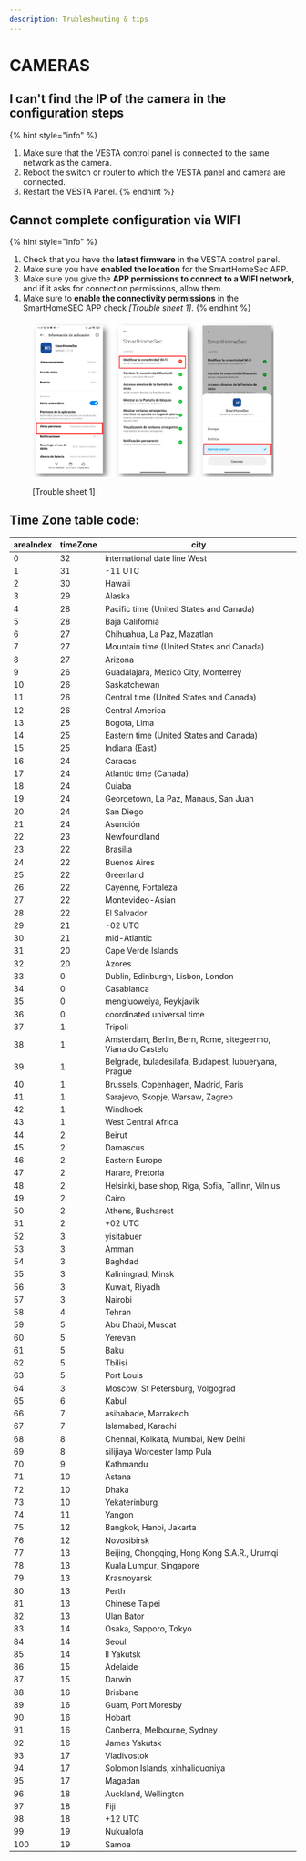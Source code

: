 ```yaml
---
description: Trubleshouting & tips
---
```


# CAMERAS

## I can't find the IP of the camera in the configuration steps

{% hint style="info" %}
1. Make sure that the VESTA control panel is connected to the same network as the camera.
2. Reboot the switch or router to which the VESTA panel and camera are connected.&#x20;
3. Restart the VESTA Panel.
{% endhint %}



## Cannot complete configuration via WIFI

{% hint style="info" %}
1. Check that you have the **latest firmware** in the VESTA control panel.&#x20;
2. Make sure you have **enabled the location** for the SmartHomeSec APP.&#x20;
3. Make sure you give the **APP permissions to connect to a WIFI network**, and if it asks for connection permissions, allow them.&#x20;
4. Make sure to **enable the connectivity permissions** in the SmartHomeSEC APP check _\[Trouble sheet 1]_.
{% endhint %}

<figure><img src="../.gitbook/assets/image (15) (1) (1) (1) (1) (1) (1) (1).png" alt=""><figcaption><p>[Trouble sheet 1]</p></figcaption></figure>





## Time Zone table code:

| areaIndex | timeZone | city                                                        |
| --------- | -------- | ----------------------------------------------------------- |
| 0         | 32       | international date line West                                |
| 1         | 31       | -11 UTC                                                     |
| 2         | 30       | Hawaii                                                      |
| 3         | 29       | Alaska                                                      |
| 4         | 28       | Pacific time (United States and Canada)                     |
| 5         | 28       | Baja California                                             |
| 6         | 27       | Chihuahua, La Paz, Mazatlan                                 |
| 7         | 27       | Mountain time (United States and Canada)                    |
| 8         | 27       | Arizona                                                     |
| 9         | 26       | Guadalajara, Mexico City, Monterrey                         |
| 10        | 26       | Saskatchewan                                                |
| 11        | 26       | Central time (United States and Canada)                     |
| 12        | 26       | Central America                                             |
| 13        | 25       | Bogota, Lima                                                |
| 14        | 25       | Eastern time (United States and Canada)                     |
| 15        | 25       | Indiana (East)                                              |
| 16        | 24       | Caracas                                                     |
| 17        | 24       | Atlantic time (Canada)                                      |
| 18        | 24       | Cuiaba                                                      |
| 19        | 24       | Georgetown, La Paz, Manaus, San Juan                        |
| 20        | 24       | San Diego                                                   |
| 21        | 24       | Asunción                                                    |
| 22        | 23       | Newfoundland                                                |
| 23        | 22       | Brasilia                                                    |
| 24        | 22       | Buenos Aires                                                |
| 25        | 22       | Greenland                                                   |
| 26        | 22       | Cayenne, Fortaleza                                          |
| 27        | 22       | Montevideo-Asian                                            |
| 28        | 22       | El Salvador                                                 |
| 29        | 21       | -02 UTC                                                     |
| 30        | 21       | mid-Atlantic                                                |
| 31        | 20       | Cape Verde Islands                                          |
| 32        | 20       | Azores                                                      |
| 33        | 0        | Dublin, Edinburgh, Lisbon, London                           |
| 34        | 0        | Casablanca                                                  |
| 35        | 0        | mengluoweiya, Reykjavik                                     |
| 36        | 0        | coordinated universal time                                  |
| 37        | 1        | Tripoli                                                     |
| 38        | 1        | Amsterdam, Berlin, Bern, Rome, sitegeermo, Viana do Castelo |
| 39        | 1        | Belgrade, buladesilafa, Budapest, lubueryana, Prague        |
| 40        | 1        | Brussels, Copenhagen, Madrid, Paris                         |
| 41        | 1        | Sarajevo, Skopje, Warsaw, Zagreb                            |
| 42        | 1        | Windhoek                                                    |
| 43        | 1        | West Central Africa                                         |
| 44        | 2        | Beirut                                                      |
| 45        | 2        | Damascus                                                    |
| 46        | 2        | Eastern Europe                                              |
| 47        | 2        | Harare, Pretoria                                            |
| 48        | 2        | Helsinki, base shop, Riga, Sofia, Tallinn, Vilnius          |
| 49        | 2        | Cairo                                                       |
| 50        | 2        | Athens, Bucharest                                           |
| 51        | 2        | +02 UTC                                                     |
| 52        | 3        | yisitabuer                                                  |
| 53        | 3        | Amman                                                       |
| 54        | 3        | Baghdad                                                     |
| 55        | 3        | Kaliningrad, Minsk                                          |
| 56        | 3        | Kuwait, Riyadh                                              |
| 57        | 3        | Nairobi                                                     |
| 58        | 4        | Tehran                                                      |
| 59        | 5        | Abu Dhabi, Muscat                                           |
| 60        | 5        | Yerevan                                                     |
| 61        | 5        | Baku                                                        |
| 62        | 5        | Tbilisi                                                     |
| 63        | 5        | Port Louis                                                  |
| 64        | 3        | Moscow, St Petersburg, Volgograd                            |
| 65        | 6        | Kabul                                                       |
| 66        | 7        | asihabade, Marrakech                                        |
| 67        | 7        | Islamabad, Karachi                                          |
| 68        | 8        | Chennai, Kolkata, Mumbai, New Delhi                         |
| 69        | 8        | silijiaya Worcester lamp Pula                               |
| 70        | 9        | Kathmandu                                                   |
| 71        | 10       | Astana                                                      |
| 72        | 10       | Dhaka                                                       |
| 73        | 10       | Yekaterinburg                                               |
| 74        | 11       | Yangon                                                      |
| 75        | 12       | Bangkok, Hanoi, Jakarta                                     |
| 76        | 12       | Novosibirsk                                                 |
| 77        | 13       | Beijing, Chongqing, Hong Kong S.A.R., Urumqi                |
| 78        | 13       | Kuala Lumpur, Singapore                                     |
| 79        | 13       | Krasnoyarsk                                                 |
| 80        | 13       | Perth                                                       |
| 81        | 13       | Chinese Taipei                                              |
| 82        | 13       | Ulan Bator                                                  |
| 83        | 14       | Osaka, Sapporo, Tokyo                                       |
| 84        | 14       | Seoul                                                       |
| 85        | 14       | Il Yakutsk                                                  |
| 86        | 15       | Adelaide                                                    |
| 87        | 15       | Darwin                                                      |
| 88        | 16       | Brisbane                                                    |
| 89        | 16       | Guam, Port Moresby                                          |
| 90        | 16       | Hobart                                                      |
| 91        | 16       | Canberra, Melbourne, Sydney                                 |
| 92        | 16       | James Yakutsk                                               |
| 93        | 17       | Vladivostok                                                 |
| 94        | 17       | Solomon Islands, xinhaliduoniya                             |
| 95        | 17       | Magadan                                                     |
| 96        | 18       | Auckland, Wellington                                        |
| 97        | 18       | Fiji                                                        |
| 98        | 18       | +12 UTC                                                     |
| 99        | 19       | Nukualofa                                                   |
| 100       | 19       | Samoa                                                       |

